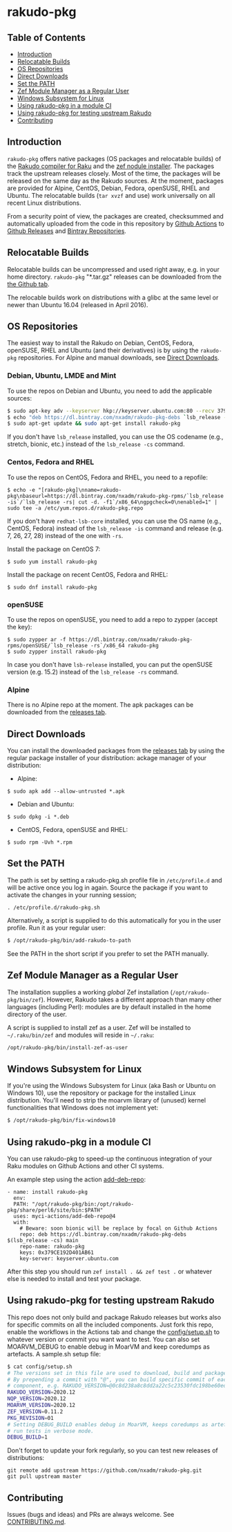 # rakudo-pkg

## Table of Contents

* [Introduction](#introduction)
* [Relocatable Builds](#relocatable-builds)
* [OS Repositories](#os-repositories)
* [Direct Downloads](#direct-downloads)
* [Set the PATH](#set-the-path)
* [Zef Module Manager as a Regular User](#zef-module-manager-as-a-regular-user)
* [Windows Subsystem for Linux](#windows-subsystem-for-linux)
* [Using rakudo-pkg in a module CI](#using-rakudo-pkg-in-a-module-CI)
* [Using rakudo-pkg for testing upstream Rakudo](#using-rakudo-pkg-for-testing-upstream-rakudo)
* [Contributing](#contributing)

## Introduction

`rakudo-pkg` offers native packages (OS packages and relocatable builds) of
the [Rakudo compiler for Raku](https://raku.org/) and the
[zef nodule installer](https://github.com/ugexe/zef). The packages track the
upstream releases closely. Most of the time, the packages will be released on
the same day as the Rakudo sources. At the moment, packages are provided for
Alpine, CentOS, Debian, Fedora, openSUSE, RHEL and Ubuntu. The relocatable
builds (`tar xvzf` and use) work universally on all recent Linux distributions.

From a security point of view, the packages are created, checksummed and
automatically uploaded from the code in this repository by
[Github Actions](https://github.com/nxadm/rakudo-pkg/actions) to
[Github Releases](https://github.com/nxadm/rakudo-pkg/releases) and
[Bintray Repositories](https://bintray.com/nxadm/).

## Relocatable Builds

Relocatable builds can be uncompressed and used right away, e.g. in your home
directory. `rakudo-pkg` "\*.tar.gz" releases can be downloaded from the
[the Github tab](https://github.com/nxadm/rakudo-pkg/releases).

The relocable builds work on distributions with a glibc at the same
level or newer than Ubuntu 16.04 (released in April 2016).

## OS Repositories

The easiest way to install the Rakudo on Debian, CentOS, Fedora, openSUSE, RHEL
and Ubuntu (and their derivatives) is by using the `rakudo-pkg`
repositories. For Alpine and manual downloads, see
[Direct Downloads](#direct-downloads).

### Debian, Ubuntu, LMDE and Mint

To use the repos on Debian and Ubuntu, you need to add the applicable sources:

```bash
$ sudo apt-key adv --keyserver hkp://keyserver.ubuntu.com:80 --recv 379CE192D401AB61
$ echo "deb https://dl.bintray.com/nxadm/rakudo-pkg-debs `lsb_release -cs` main" | sudo tee -a /etc/apt/sources.list.d/rakudo-pkg.list
$ sudo apt-get update && sudo apt-get install rakudo-pkg
```

If you don't have `lsb_release` installed, you can use the OS codename (e.g.,
stretch, bionic, etc.) instead of the `lsb_release -cs` command.

### Centos, Fedora and RHEL

To use the repos on CentOS, Fedora and RHEL, you need to a repofile:

```
$ echo -e "[rakudo-pkg]\nname=rakudo-pkg\nbaseurl=https://dl.bintray.com/nxadm/rakudo-pkg-rpms/`lsb_release -is`/`lsb_release -rs| cut -d. -f1`/x86_64\ngpgcheck=0\nenabled=1" | sudo tee -a /etc/yum.repos.d/rakudo-pkg.repo
```

If you don't have `redhat-lsb-core` installed, you can use the OS name (e.g.,
CentOS, Fedora) instead of the `lsb_release -is` command and release (e.g. 7,
26, 27, 28) instead of the one with `-rs`.

Install the package on CentOS 7:
```
$ sudo yum install rakudo-pkg
```

Install the package on recent CentOS, Fedora and RHEL:
```
$ sudo dnf install rakudo-pkg
```

### openSUSE

To use the repos on openSUSE, you need to add a repo to zypper (accept the
key):

```
$ sudo zypper ar -f https://dl.bintray.com/nxadm/rakudo-pkg-rpms/openSUSE/`lsb_release -rs`/x86_64 rakudo-pkg
$ sudo zypper install rakudo-pkg
```

In case you don't have `lsb-release` installed, you can put the openSUSE
version (e.g. 15.2) instead of the `lsb_release -rs` command.

### Alpine

There is no Alpine repo at the moment. The apk packages can be downloaded from
the [releases tab](https://github.com/nxadm/rakudo-pkg/releases).

## Direct Downloads

You can install the downloaded packages from the
[releases tab](https://github.com/nxadm/rakudo-pkg/releases) by using the
regular package installer of your distribution:
ackage manager of your distribution:


- Alpine:

```
$ sudo apk add --allow-untrusted *.apk
```

- Debian and Ubuntu:

```
$ sudo dpkg -i *.deb
```

- CentOS, Fedora, openSUSE and RHEL:

```
$ sudo rpm -Uvh *.rpm
```

## Set the PATH

The path is set by setting a rakudo-pkg.sh profile file in `/etc/profile.d` and
will be active once you log in again. Source the package if you want to
activate the changes in your running session;

```
. /etc/profile.d/rakudo-pkg.sh
```

Alternatively, a script is supplied to do this automatically for you in the
user profile. Run it as your regular user:

```bash
$ /opt/rakudo-pkg/bin/add-rakudo-to-path
```

See the PATH in the short script if you prefer to set the PATH manually.

## Zef Module Manager as a Regular User

The installation supplies a working *global* Zef installation
(`/opt/rakudo-pkg/bin/zef`). However, Rakudo takes a different approach than
many other languages (including Perl): modules are by default installed in the
home directory of the user.

A script is supplied to install zef as a user. Zef will be installed to
`~/.raku/bin/zef` and modules will reside in `~/.raku`:

```bash
/opt/rakudo-pkg/bin/install-zef-as-user
```

## Windows Subsystem for Linux

If you're using the Windows Subsystem for Linux (aka Bash or Ubuntu on
Windows 10), use the repository or package for the installed Linux
distribution. You'll need to strip the moarvm library of (unused) kernel
functionalities that Windows does not implement yet:

```bash
$ /opt/rakudo-pkg/bin/fix-windows10
```

## Using rakudo-pkg in a module CI

You can use rakudo-pkg to speed-up the continuous integration of your Raku
modules on Github Actions and other CI systems.

An example step using the action
[add-deb-repo](https://github.com/marketplace/actions/add-debian-repository):

```
- name: install rakudo-pkg
  env:
  PATH: "/opt/rakudo-pkg/bin:/opt/rakudo-pkg/share/perl6/site/bin:$PATH"
  uses: myci-actions/add-deb-repo@4
  with:
    # Beware: soon bionic will be replace by focal on Github Actions
    repo: deb https://dl.bintray.com/nxadm/rakudo-pkg-debs $(lsb_release -cs) main
    repo-name: rakudo-pkg
    keys: 0x379CE192D401AB61
    key-server: keyserver.ubuntu.com
```

After this step you should run `zef install . && zef test .` or whatever else
is needed to install and test your package.

## Using rakudo-pkg for testing upstream Rakudo

This repo does not only build and package Rakudo releases but works also for
specific commits on all the included components. Just fork this repo, enable
the workflows in the Actions tab and change the
[config/setup.sh](config/setup.sh) to whatever version or commit you want
want to test. You can also set MOARVM\_DEBUG to enable debug in MoarVM and
keep coredumps as artefacts. A sample.sh setup file:

```sh
$ cat config/setup.sh
# The versions set in this file are used to download, build and package rakudo.
# By prepending a commit with "@", you can build specific commit of each
# component, e.g. RAKUDO_VERSION=@0c8d238a8c8dd2a22c5c23530fdc198be60ed63d
RAKUDO_VERSION=2020.12
NQP_VERSION=2020.12
MOARVM_VERSION=2020.12
ZEF_VERSION=0.11.2
PKG_REVISION=01
# Setting DEBUG_BUILD enables debug in MoarVM, keeps coredumps as artefacts and
# run tests in verbose mode.
DEBUG_BUILD=1
```

Don't forget to update your fork regularly, so you can test new releases of
distributions:

```
git remote add upstream https://github.com/nxadm/rakudo-pkg.git
git pull upstream master
```

## Contributing

Issues (bugs and ideas) and PRs are always welcome. See
[CONTRIBUTING.md](CONTRIBUTING.md).
